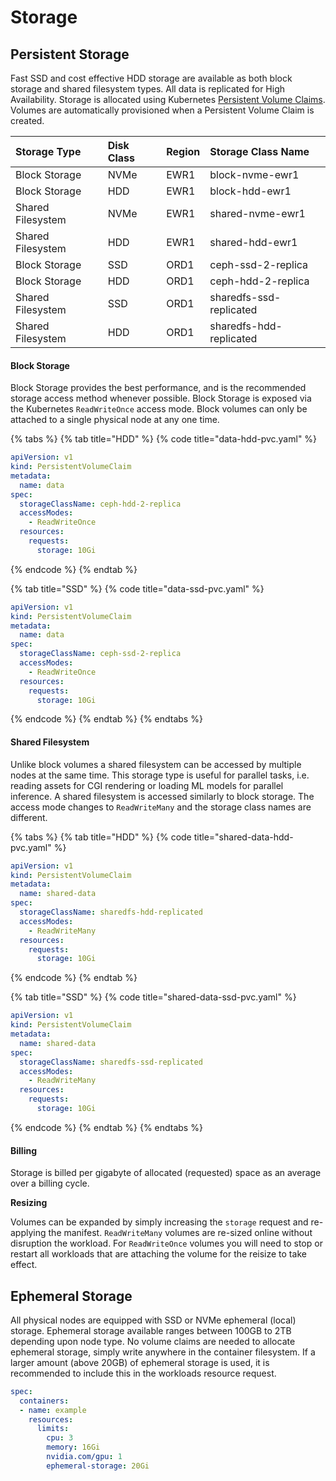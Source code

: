 # Storage

## Persistent Storage

Fast SSD and cost effective HDD storage are available as both block storage and shared filesystem types. All data is replicated for High Availability. Storage is allocated using Kubernetes [Persistent Volume Claims](https://kubernetes.io/docs/concepts/storage/persistent-volumes/#persistentvolumeclaims). Volumes are automatically provisioned when a Persistent Volume Claim is created.

| Storage Type | Disk Class | Region | Storage Class Name |
| :--- | :--- | :--- | :--- |
| Block Storage | NVMe | EWR1 | block-nvme-ewr1 |
| Block Storage | HDD | EWR1 | block-hdd-ewr1 |
| Shared Filesystem | NVMe | EWR1 | shared-nvme-ewr1 |
| Shared Filesystem | HDD | EWR1 | shared-hdd-ewr1 |
| Block Storage | SSD | ORD1 | ceph-ssd-2-replica |
| Block Storage | HDD | ORD1 | ceph-hdd-2-replica |
| Shared Filesystem | SSD | ORD1 | sharedfs-ssd-replicated |
| Shared Filesystem | HDD | ORD1 | sharedfs-hdd-replicated |

#### Block Storage

Block Storage provides the best performance, and is the recommended storage access method whenever possible. Block Storage is exposed via the Kubernetes `ReadWriteOnce` access mode. Block volumes can only be attached to a single physical node at any one time.

{% tabs %}
{% tab title="HDD" %}
{% code title="data-hdd-pvc.yaml" %}
```yaml
apiVersion: v1
kind: PersistentVolumeClaim
metadata:
  name: data
spec:
  storageClassName: ceph-hdd-2-replica
  accessModes:
    - ReadWriteOnce
  resources:
    requests:
      storage: 10Gi
```
{% endcode %}
{% endtab %}

{% tab title="SSD" %}
{% code title="data-ssd-pvc.yaml" %}
```yaml
apiVersion: v1
kind: PersistentVolumeClaim
metadata:
  name: data
spec:
  storageClassName: ceph-ssd-2-replica
  accessModes:
    - ReadWriteOnce
  resources:
    requests:
      storage: 10Gi
```
{% endcode %}
{% endtab %}
{% endtabs %}

#### Shared Filesystem

Unlike block volumes a shared filesystem can be accessed by multiple nodes at the same time. This storage type is useful for parallel tasks, i.e. reading assets for CGI rendering or loading ML models for parallel inference. A shared filesystem is accessed similarly to block storage. The access mode changes to `ReadWriteMany` and the storage class names are different.

{% tabs %}
{% tab title="HDD" %}
{% code title="shared-data-hdd-pvc.yaml" %}
```yaml
apiVersion: v1
kind: PersistentVolumeClaim
metadata:
  name: shared-data
spec:
  storageClassName: sharedfs-hdd-replicated
  accessModes:
    - ReadWriteMany
  resources:
    requests:
      storage: 10Gi
```
{% endcode %}
{% endtab %}

{% tab title="SSD" %}
{% code title="shared-data-ssd-pvc.yaml" %}
```yaml
apiVersion: v1
kind: PersistentVolumeClaim
metadata:
  name: shared-data
spec:
  storageClassName: sharedfs-ssd-replicated
  accessModes:
    - ReadWriteMany
  resources:
    requests:
      storage: 10Gi
```
{% endcode %}
{% endtab %}
{% endtabs %}

#### Billing

Storage is billed per gigabyte of allocated \(requested\) space as an average over a billing cycle.

**Resizing**

Volumes can be expanded by simply increasing the `storage` request and re-applying the manifest. `ReadWriteMany` volumes are re-sized online without disruption the workload. For `ReadWriteOnce` volumes you will need to stop or restart all workloads that are attaching the volume for the reisize to take effect.

## Ephemeral Storage

All physical nodes are equipped with SSD or NVMe ephemeral \(local\) storage. Ephemeral storage available ranges between 100GB to 2TB depending upon node type. No volume claims are needed to allocate ephemeral storage, simply write anywhere in the container filesystem. If a larger amount \(above 20GB\) of ephemeral storage is used, it is recommended to include this in the workloads resource request.

```yaml
spec:
  containers:
  - name: example
    resources:
      limits:
        cpu: 3
        memory: 16Gi
        nvidia.com/gpu: 1
        ephemeral-storage: 20Gi
```

